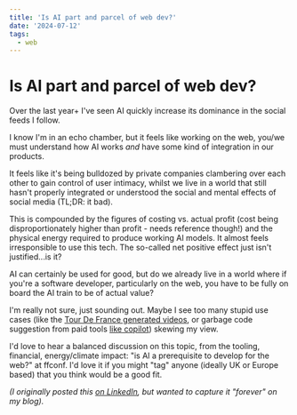 ```yaml
---
title: 'Is AI part and parcel of web dev?'
date: '2024-07-12'
tags:
  - web
---
```


# Is AI part and parcel of web dev?

Over the last year+ I've seen AI quickly increase its dominance in the social feeds I follow.

I know I'm in an echo chamber, but it feels like working on the web, you/we must understand how AI works *and* have some kind of integration in our products.

It feels like it's being bulldozed by private companies clambering over each other to gain control of user intimacy, whilst we live in a world that still hasn't properly integrated or understood the social and mental effects of social media (TL;DR: it bad).

This is compounded by the figures of costing vs. actual profit (cost being disproportionately higher than profit - needs reference though!) and the physical energy required to produce working AI models. It almost feels irresponsible to use this tech. The so-called net positive effect just isn't justified...is it?

AI can certainly be used for good, but do we already live in a world where if you're a software developer, particularly on the web, you have to be fully on board the AI train to be of actual value?

I'm really not sure, just sounding out. Maybe I see too many stupid use cases (like the [Tour De France generated videos](https://www.instagram.com/reel/C8pMkOWOUiL/), or garbage code suggestion from paid tools [like copilot](https://remysharp.com/links/2024-02-09-395b2ad3)) skewing my view.

I'd love to hear a balanced discussion on this topic, from the tooling, financial, energy/climate impact: "is AI a prerequisite to develop for the web?" at ffconf. I'd love it if you might "tag" anyone (ideally UK or Europe based) that you think would be a good fit.

_(I originally posted this [on LinkedIn](https://www.linkedin.com/feed/update/urn:li:activity:7216056343168778240/), but wanted to capture it "forever" on my blog)._